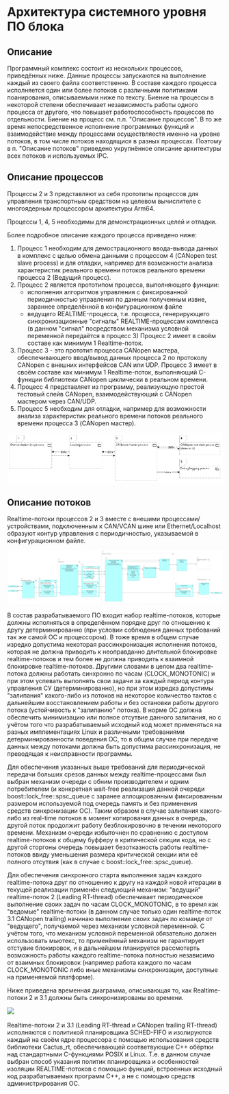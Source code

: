 # Архитектура системного уровня ПО блока

## Описание
Программный комплекс состоит из нескольких процессов, приведённых ниже. Данные процессы запускаются на выполнение каждый из своего файла соответственно. В составе каждого процесса исполняется один или более потоков с различными политиками поанирования, описываемыми ниже по тексту. Биение на процессы в некоторой степени обеспечивает независимость работы одного процесса от другого, что повышает работоспособность процессов по отдельности. Биение на процесс см. п.п. "Описание процессов". В то же время непосредственное исполнение программных функций и взаимодействие между процессами осуществляестя именно на уровне потоков, в том числе потоков находящися в разных процессах. Поэтому в п. "Описание потоков" приведено укрупнённое описание архитектуры всех потоков и используемых IPC.

## Описание процессов
Процессы 2 и 3 представляют из себя прототипы процессов для управления транспортным средством на целевом вычислителе с многоядерным процессором архитектуры Arm64. 

Процессы 1, 4, 5 необходимы для демонстрационных целей и отладки.

Более подробное описание каждого процесса приведено ниже:
1. Процесс 1 необходим для демострационного ввода-вывода данных в комплекс с целью обмена данными с процессом 4 (CANopen test slave process) и для отладки, например для возможности анализа характеристик реального времени потоков реального времени процесса 2 (Ведущий процесс).
1. Процесс 2 является прототипом процесса, выполняющего функции:
    - исполнения алгоритмов управления с фиксированной периодичностью управления по данным полученным извне, зараннее определённой в конфигурационном файле
    - ведущего REALTIME-процесса, т.е. процесса, генерирующего синхронизационные "сигналы" REALTIME-процессам комплекса (в данном "сигнал" посредством механизма условной переменной передаётся в процесс 3)
    Процесс 2 имеет в своём составе как минимум 1 Realtime-поток.
1. Процесс 3 - это прототип процесса CANopen мастера, обеспечивающего ввод/вывод данных процесса 2 по протоколу CANopen с внешних интерфейсов CAN или UDP.
Процесс 3 имеет в своём составе как минимум 1 Realtime-поток, выполняющий C-функции библиотеки CANopen циклически в реальном времени.
1. Процесс 4 представляет из программу, реализующую простой тестовый слейв CANopen, взаимодействующий с CANopen мастером через CAN/UDP.
1. Процесс 5 необходим для отладки, например для возможности анализа характеристик реального времени потоков реального времени процесса 3 (CANopen мастер). 

![](OS_Processes_Arch.png)

## Описание потоков

Realtime-потоки процессов 2 и 3 вместе с внешими процессами/устройствами, подключенным к CAN/VCAN шине или Ethernet/Localhost образуют контур управления с периодичностью, указываемой в конфигурационном файле. 

![](Thread_Arch.png)

В состав разрабатываемого ПО входит набор realtime-потоков, которые должны исполняться в определённом порядке друг по отношению к другу детерминированно (при условии соблюдения данных требований так же самой ОС и процессором). В тоже время в общем случае изредко допустима некоторая рассинхронизация исполнения потоков, которая не должна приводить к неоправданно длительной блокировке realtime-потоков и тем более не должна приводить к взаимной блокировке realtime-потоков. Другими словами в целом два realtime-потока должны работать синхронно по часам (CLOCK_MONOTONIC) и при этом успевать выполнять свои задачи за каждый период контура управления СУ (детерминированно), но при этом изредка допустимы "залипания" какого-либо из потоков на некоторое количество тактов с дальнейшим восстановлением работы и без остановки работы другого потока (устойчивость к "залипанию" потока). В норме ОС должна обеспечить минимизацию или полное отсутвие данного залипания, но с учётом того что разрабатываемый исходный код может применяться на разных имплементациях Linux и различными требованиями детерминированности поведения ОС, то в общем случае при передаче данных между потоками должна быть допустима рассинхронизация, не преводящая к неисправности программы. 

Для обеспечения указанных выше требований для периодической передачи больших срезов данных между realtime-процессами был выбран механизм очереди с обним производителем и одним потребителем (и конкретная wait-free реализация данной очереди boost::lock_free::spsc_queue с заранее аллоцированным фиксированным размером используемой под очередь память и без применения средств синхронизации ОС). Таким образом в случае залипания какого-либо из real-time потоков в момент копирования данных в очередь, другой поток продолжит работу безблокировочно в течении некоторого времени. Механизм очереди избыточнен по сравнению с доступом realtime-потоков к общему буфферу в критической секции кода, но с другой сторгоны очередь повышает безотказность работы realtime-потоков ввиду уменьшения размера критической секции или её полного отсутвия (как в случае с boost::lock_free::spsc_queue).

Для обеспечения синхронного старта выполнения задач каждого realtime-потока друг по отношению к другу на каждой новой итерации в текущей реализации применён следующий механизм: "ведущий" realtime-поток 2 (Leading RT-thread) обеспечивает периодическое выполнение своих задач по часам CLOCK_MONOTONIC, в то время как "ведомые" realtime-потоки  (в данном случае только один realtime-поток 3.1 CANopen trailing) начинаю выполнение своих задач по команде от "ведущего", получаемой через механизм условной переменной. С учётом того, что механизм условной переменной обязательно должен использовать мьютекс, то применённый механизм не гарантирует отстувие блокировок, и в дальнейшем планируется рассмотерть возможность работы каждого realtime-потока полностью независимо от взаимных блокировок (например работа каждого по часам CLOCK_MONOTONIC либо иные механизмы синхронизации, доступные на применяемой платформе).

Ниже приведена временная диаграмма, описывающая то, как Realtime-потоки 2 и 3.1 должны быть синхронизированы во времени.

![](TimeDiagram.png)

Realtime-потоки 2 и 3.1 (Leading RT-thread и CANopen trailing RT-thread) исполняются с политикой планировщика SCHED-FIFO и изолируются каждый на своём ядре процессора с помощью использования средств библиотеки Cactus_rt, обеспечивающей соответвующие С++ обёртки над стандартными C-функциями POSIX и Linux. Т.е. в данном случае выбран способ указания политик планировщика и особенностей изоляции REALTIME-потоков с помощью функций, встроенных исходный код разрабатываемых программ C++, а не с помощью средств администрирования ОС.

